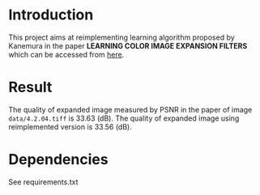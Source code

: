 # Introduction

This project aims at reimplementing learning algorithm proposed by Kanemura in the paper **LEARNING COLOR IMAGE EXPANSION FILTERS** which can be accessed from [here](https://ieeexplore.ieee.org/document/5414405). 

# Result

The quality of expanded image measured by PSNR in the paper of image `data/4.2.04.tiff` is 33.63 (dB). The quality of expanded image using reimplemented version is 33.56 (dB).

# Dependencies

See requirements.txt